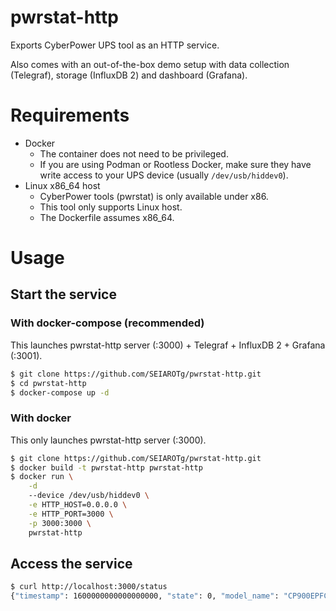 # pwrstat-http

Exports CyberPower UPS tool as an HTTP service.

Also comes with an out-of-the-box demo setup with data collection (Telegraf), storage (InfluxDB 2) and dashboard (Grafana).

# Requirements

* Docker
    * The container does not need to be privileged.
    * If you are using Podman or Rootless Docker, make sure they have write access to your UPS device (usually `/dev/usb/hiddev0`).
* Linux x86_64 host
    * CyberPower tools (pwrstat) is only available under x86.
    * This tool only supports Linux host.
    * The Dockerfile assumes x86_64.

# Usage

## Start the service

### With docker-compose (recommended)

This launches pwrstat-http server (:3000) + Telegraf + InfluxDB 2 + Grafana (:3001).

```sh
$ git clone https://github.com/SEIAROTg/pwrstat-http.git
$ cd pwrstat-http
$ docker-compose up -d
```

### With docker

This only launches pwrstat-http server (:3000).

```sh
$ git clone https://github.com/SEIAROTg/pwrstat-http.git
$ docker build -t pwrstat-http pwrstat-http
$ docker run \
    -d
    --device /dev/usb/hiddev0 \
    -e HTTP_HOST=0.0.0.0 \
    -e HTTP_PORT=3000 \
    -p 3000:3000 \
    pwrstat-http
```


## Access the service

```sh
$ curl http://localhost:3000/status
{"timestamp": 1600000000000000000, "state": 0, "model_name": "CP900EPFCLCD", "firmware_num": "000000000000", "battery_volt": 24000, "input_rating_volt": 230000, "output_rating_watt": 540000, "avr_supported": true, "online_type": false, "diagnostic_result": 6, "power_event_result": 0, "battery_remainingtime": 4500, "battery_charging": false, "battery_discharging": false, "ac_present": true, "boost": false, "utility_volt": 230000, "output_volt": 230000, "load": 10000, "battery_capacity": 100}
```
